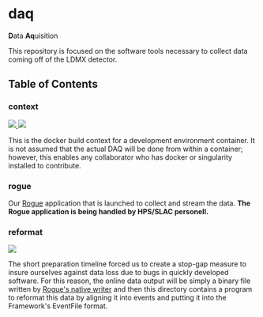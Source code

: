 # daq
**D**ata **Aq**uisition

This repository is focused on the software tools necessary to collect data coming off of the LDMX detector.

## Table of Contents

### context
<a href="https://github.com/LDMX-Software/daq/actions/workflows/build_context.yml" alt="Actions">
    <img src="https://github.com/LDMX-Software/daq/actions/workflows/build_context.yml/badge.svg" />
</a>
<a href="https://hub.docker.com/repository/docker/tomeichlersmith/daq-env" alt="DockerHub">
    <img src="https://img.shields.io/docker/v/tomeichlersmith/daq-env/latest" />
</a>

This is the docker build context for a development environment container.
It is not assumed that the actual DAQ will be done from within a container; however,
this enables any collaborator who has docker or singularity installed to contribute.

### rogue
Our [Rogue](https://slaclab.github.io/rogue/interfaces/index.html) application that is launched to collect and stream the data.
**The Rogue application is being handled by HPS/SLAC personell.**

### reformat
<a href="https://github.com/LDMX-Software/daq/actions/workflows/reformat_test.yml" alt="Actions">
    <img src="https://github.com/LDMX-Software/daq/actions/workflows/reformat_test.yml/badge.svg" />
</a>

The short preparation timeline forced us to create a stop-gap measure to insure ourselves against data loss due to bugs in quickly developed software.
For this reason, the online data output will be simply a binary file written by [Rogue's native writer](https://slaclab.github.io/rogue/utilities/fileio/writing.html) and 
then this directory contains a program to reformat this data by aligning it into events and putting it into the Framework's EventFile format.
